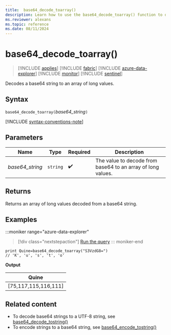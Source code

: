 ```yaml
---
title:  base64_decode_toarray()
description: Learn how to use the base64_decode_toarray() function to decode a base64 string into an array of long values.
ms.reviewer: alexans
ms.topic: reference
ms.date: 08/11/2024
---
```

# base64_decode_toarray()

> [!INCLUDE [applies](../includes/applies-to-version/applies.md)] [!INCLUDE [fabric](../includes/applies-to-version/fabric.md)] [!INCLUDE [azure-data-explorer](../includes/applies-to-version/azure-data-explorer.md)] [!INCLUDE [monitor](../includes/applies-to-version/monitor.md)] [!INCLUDE [sentinel](../includes/applies-to-version/sentinel.md)]

Decodes a base64 string to an array of long values.

## Syntax

`base64_decode_toarray(`*base64_string*`)`

[!INCLUDE [syntax-conventions-note](../includes/syntax-conventions-note.md)]

## Parameters

| Name | Type | Required | Description |
| -- | -- | -- | -- |
| *base64_string* | `string` |  :heavy_check_mark: |  The value to decode from base64 to an array of long values.|

## Returns

Returns an array of long values decoded from a base64 string.

## Examples

:::moniker range="azure-data-explorer"
> [!div class="nextstepaction"]
> <a href="https://dataexplorer.azure.com/clusters/help/databases/Samples?query=H4sIAAAAAAAAAysoyswrUQgszcxLtU1KLE41M4lPSU3OT0mNL8lPLCpKrNRQCjYOq0pxt7BV0lRQ4NLXV1D3VtdRUC8FEcUgogRE5KsDAAf/Q9pKAAAA" target="_blank">Run the query</a>
::: moniker-end

```kusto
print Quine=base64_decode_toarray("S3VzdG8=")  
// 'K', 'u', 's', 't', 'o'
```

**Output**

|Quine|
|-----|
|[75,117,115,116,111]|

## Related content

* To decode base64 strings to a UTF-8 string, see [base64_decode_tostring()](base64-decode-tostring-function.md)
* To encode strings to a base64 string, see [base64_encode_tostring()](base64-encode-tostring-function.md)
